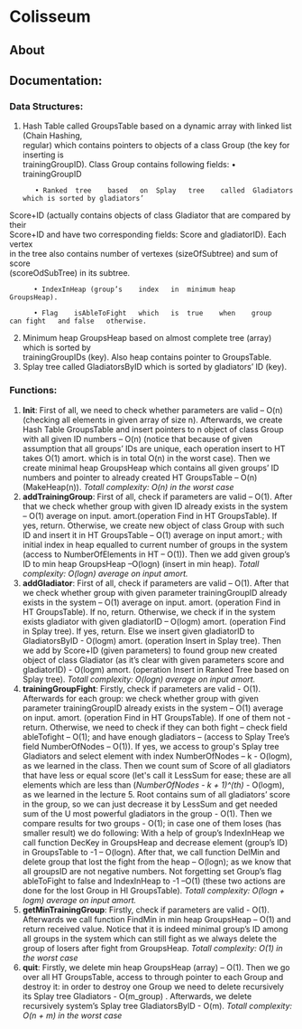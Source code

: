 # Colisseum
## About

## Documentation:

### Data	Structures:
1) Hash	Table	called	GroupsTable based	on a	dynamic	array with	linked	list (Chain Hashing,	
regular) which	contains	pointers	to	objects	of	a	class	Group	(the	key	for	inserting	is	
trainingGroupID).	Class	Group	contains	following	fields:
          • trainingGroupID
          
          • Ranked	tree	based	on	Splay	tree	called	Gladiators which is sorted by gladiators’	
Score+ID (actually	contains	objects	of	class	Gladiator	that	are	compared	by	their	
Score+ID and	have	two	corresponding	fields:	Score	and	gladiatorID).	Each	vertex	
in	the	tree	also	contains	number	of	vertexes (sizeOfSubtree) and	sum	of	score	
(scoreOdSubTree) in	its	subtree.	

          • IndexInHeap	(group’s	index	in	minimum	heap	GroupsHeap).
          
          • Flag	isAbleToFight	which	is	true	when	group	can	fight	and	false	otherwise.
          
2) Minimum	heap	GroupsHeap based	on	almost	complete	tree	(array) which	is	sorted	by	
trainingGroupIDs	(key).	Also	heap	contains	pointer	to	GroupsTable.
3) Splay	tree	called	GladiatorsByID	which is	sorted	by gladiators’ ID	(key).

### Functions:

1) **Init**: First of all, we need to check whether parameters are valid – O(n) (checking all elements in given array of size n). Afterwards, we create Hash Table GroupsTable and insert pointers to n object of class Group with all given ID numbers – O(n) (notice that because of given assumption that all groups’ IDs are unique, each operation insert to HT takes O(1) amort. which is in total O(n) in the worst case). Then we create minimal heap GroupsHeap which contains all given groups’ ID numbers and pointer to already created HT GroupsTable – O(n) (MakeHeap(n)). *Totall complexity: O(n) in the worst case*
2) **addTrainingGroup**: First of all, check if parameters are valid – O(1). After that we check whether group with given ID already exists in the system – O(1) average on input. amort.(operation Find in HT GroupsTable). If yes, return. Otherwise, we create new object of class Group with such ID and insert it in HT GroupsTable – O(1) average on input amort.; with initial index in heap equalled to current number of groups in the system (access to NumberOfElements in HT – O(1)). Then we add given group’s ID to min heap GroupsHeap –O(logn) (insert in min heap). *Totall complexity: O(logn) average on input amort.*
3) **addGladiator**: First of all, check if parameters are valid – O(1). After that we check whether group with given parameter trainingGroupID already exists in the system – O(1) average on input. amort. (operation Find in HT GroupsTable). If no, return. Otherwise, we check if in the system exists gladiator with given gladiatorID – O(logm) amort. (operation Find in Splay tree). If yes, return. Else we insert given gladiatorID to GladiatorsByID - O(logm) amort. (operation Insert in Splay tree). Then we add by Score+ID (given parameters) to found group new created object of class Gladiator (as it’s clear with given parameters score and gladiatorID) - O(logm) amort. (operation Insert in Ranked Tree based on Splay tree). *Totall complexity: O(logn) average on input amort.*
4) **trainingGroupFight**: Firstly, check if parameters are valid - O(1). Afterwards for each group: we check whether group with given parameter trainingGroupID already exists in the system – O(1) average on input. amort. (operation Find in HT GroupsTable). If one of them not - return. Otherwise, we need to check if they can both fight – check field ableTofight – O(1); and have enough gladiators – (access to Splay Tree’s field NumberOfNodes – O(1)). If yes, we access to group's Splay tree Gladiators and select element with index NumberOfNodes – k - O(logm), as we learned in the class. Then we count sum of Score of all gladiators that have less or equal score (let's call it LessSum for ease; these are all elements which are less than (*NumberOfNodes - k + 1)^(th)* - O(logm), as we learned in the lecture 5. Root contains sum of all gladiators’ score in the group, so we can just decrease it by LessSum and get needed sum of the U most powerful gladiators in the group - O(1). 
Then we compare results for two groups - O(1); in case one of them loses (has smaller result) we do following: With a help of group’s IndexInHeap we call function DecKey in GroupsHeap and decrease element (group’s ID) in GroupsTable to -1 – O(logn). After that, we call function DelMin and delete group that lost the fight from the heap – O(logn); as we know that all groupsID are not negative numbers. Not forgetting set Group’s flag ableToFight to false and IndexInHeap to -1 –O(1) (these two actions are done for the lost Group in HI GroupsTable). *Totall complexity: O(logn + logm) average on input amort.*
5) **getMinTrainingGroup**: Firstly, check if parameters are valid - O(1). Afterwards we call function FindMin in min heap GroupsHeap – O(1) and return received value. Notice that it is indeed minimal group’s ID among all groups in the system which can still fight as we always delete the group of losers after fight from GroupsHeap. *Totall complexity: O(1) in the worst case*
6) **quit**: Firstly, we delete min heap GroupsHeap (array) – O(1). Then we go over all HT GroupsTable, access to through pointer to each Group and destroy it: in order to destroy one Group we need to delete recursively its Splay tree Gladiators - O(m_group) . Afterwards, we delete recursively system’s Splay tree GladiatorsByID - O(m). *Totall complexity: O(n + m) in the worst case*
